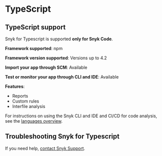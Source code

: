 # TypeScript

## TypeScript support

Snyk for Typescript is supported **only for Snyk Code**.

**Framework supported**: npm

**Framework version supported**: Versions up to 4.2

**Import your app through SCM**: Available

**Test or monitor your app through CLI and IDE**: Available

**Features**:&#x20;

* Reports
* Custom rules
* Interfile analysis

For instructions on using the Snyk CLI and IDE and CI/CD for code analysis, see the [languages overview](./).

## Troubleshooting Snyk for Typescript <a href="#troubleshooting" id="troubleshooting"></a>

If you need help, [contact Snyk Support](https://support.snyk.io/hc/en-us).
